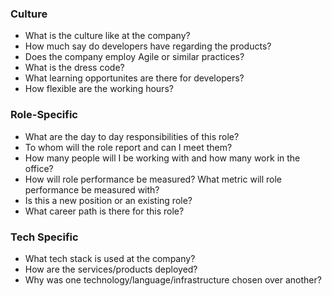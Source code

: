 ### Culture
- What is the culture like at the company?
- How much say do developers have regarding the products?
- Does the company employ Agile or similar practices?
- What is the dress code?
- What learning opportunites are there for developers?
- How flexible are the working hours?

### Role-Specific
- What are the day to day responsibilities of this role?
- To whom will the role report and can I meet them?
- How many people will I be working with and how many work in the office?
- How will role performance be measured? What metric will role performance be measured with?
- Is this a new position or an existing role?
- What career path is there for this role?

### Tech Specific
- What tech stack is used at the company?
- How are the services/products deployed?
- Why was one technology/language/infrastructure chosen over another?
